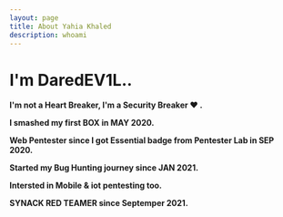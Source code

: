 ```yaml
---
layout: page
title: About Yahia Khaled
description: whoami
---
```

# I'm DaredEV1L.. 
**I'm not a Heart Breaker, I'm a Security Breaker ♥️ .**

**I smashed my first BOX in MAY 2020.**

**Web Pentester since I got Essential badge from Pentester Lab in SEP 2020.**

**Started my Bug Hunting journey since JAN 2021.**

**Intersted in Mobile & iot pentesting too.**

**SYNACK RED TEAMER since Septemper 2021.**





